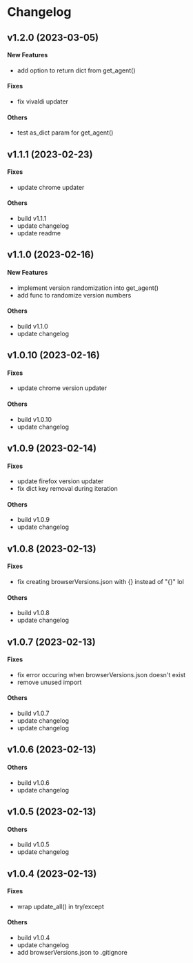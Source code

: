 # Changelog

## v1.2.0 (2023-03-05)

#### New Features

* add option to return dict from get_agent()
#### Fixes

* fix vivaldi updater
#### Others

* test as_dict param for get_agent()


## v1.1.1 (2023-02-23)

#### Fixes

* update chrome updater
#### Others

* build v1.1.1
* update changelog
* update readme


## v1.1.0 (2023-02-16)

#### New Features

* implement version randomization into get_agent()
* add func to randomize version numbers
#### Others

* build v1.1.0
* update changelog


## v1.0.10 (2023-02-16)

#### Fixes

* update chrome version updater
#### Others

* build v1.0.10
* update changelog


## v1.0.9 (2023-02-14)

#### Fixes

* update firefox version updater
* fix dict key removal during iteration
#### Others

* build v1.0.9
* update changelog


## v1.0.8 (2023-02-13)

#### Fixes

* fix creating browserVersions.json with {} instead of "{}" lol
#### Others

* build v1.0.8
* update changelog


## v1.0.7 (2023-02-13)

#### Fixes

* fix error occuring when browserVersions.json doesn't exist
* remove unused import
#### Others

* build v1.0.7
* update changelog
* update changelog


## v1.0.6 (2023-02-13)

#### Others

* build v1.0.6
* update changelog


## v1.0.5 (2023-02-13)

#### Others

* build v1.0.5
* update changelog


## v1.0.4 (2023-02-13)

#### Fixes

* wrap update_all() in try/except
#### Others

* build v1.0.4
* update changelog
* add browserVersions.json to .gitignore